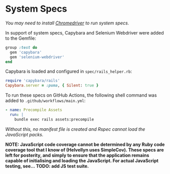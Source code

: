 # System Specs

*You may need to install [Chromedriver](https://chromedriver.chromium.org/) to run system specs.*

In support of system specs, Capybara and Selenium Webdriver were added to the Gemfile:

```ruby
group :test do
  gem 'capybara'
  gem 'selenium-webdriver'
end
```

Capybara is loaded and configured in `spec/rails_helper.rb`:

```ruby
require 'capybara/rails'
Capybara.server = :puma, { Silent: true }
```

To run these specs on GitHub Actions, the following shell command was added to `.github/workflows/main.yml`:

```yml
- name: Precompile Assets
  run: |
    bundle exec rails assets:precompile
```

*Without this, no manifest file is created and Rspec cannot load the JavaScript packs.*

**NOTE: JavaScript code coverage cannot be determined by any Ruby code coverage tool that I know of (Helvellyn uses SimpleCov). These specs are left for posterity, and simply to ensure that the application remains capable of initialising and loading the JavaScript. For actual JavaScript testing, see... TODO: add JS test suite.**
